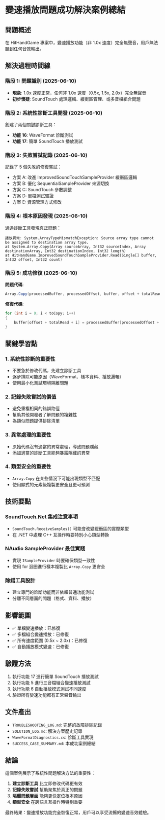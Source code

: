 # 變速播放問題成功解決案例總結

## 問題概述
在 HitHandGame 專案中，變速播放功能（非 1.0x 速度）完全無聲音，用戶無法聽到任何音效輸出。

## 解決過程時間線

### 階段 1: 問題識別 (2025-06-10)
- **現象**: 1.0x 速度正常，任何非 1.0x 速度（0.5x, 1.5x, 2.0x）完全無聲音
- **初步懷疑**: SoundTouch 處理邏輯、緩衝區管理、或多音檔組合問題

### 階段 2: 系統性診斷工具開發 (2025-06-10)
創建了兩個關鍵診斷工具：
- **功能 16**: WaveFormat 診斷測試
- **功能 17**: 簡單 SoundTouch 播放測試

### 階段 3: 失敗嘗試記錄 (2025-06-10)
記錄了 5 個失敗的修復嘗試：
- 方案 A: 改進 ImprovedSoundTouchSampleProvider 緩衝區邏輯
- 方案 B: 優化 SequentialSampleProvider 來源切換
- 方案 C: SoundTouch 參數調整
- 方案 D: 單檔測試驗證
- 方案 E: 資源管理方式修改

### 階段 4: 根本原因發現 (2025-06-10)
通過診斷工具發現真正問題：
```
播放異常: System.ArrayTypeMismatchException: Source array type cannot be assigned to destination array type.
at System.Array.Copy(Array sourceArray, Int32 sourceIndex, Array destinationArray, Int32 destinationIndex, Int32 length)
at HitHandGame.ImprovedSoundTouchSampleProvider.Read(Single[] buffer, Int32 offset, Int32 count)
```

### 階段 5: 成功修復 (2025-06-10)
**問題代碼**:
```csharp
Array.Copy(processedBuffer, processedOffset, buffer, offset + totalRead, toCopy);
```

**修復代碼**:
```csharp
for (int i = 0; i < toCopy; i++)
{
    buffer[offset + totalRead + i] = processedBuffer[processedOffset + i];
}
```

## 關鍵學習點

### 1. 系統性診斷的重要性
- 不要急於修改代碼，先建立診斷工具
- 逐步排除可能原因（WaveFormat、樣本資料、播放邏輯）
- 使用最小化測試環境隔離問題

### 2. 記錄失敗嘗試的價值
- 避免重複相同的錯誤路徑
- 幫助其他開發者了解問題的複雜性
- 為類似問題提供排除清單

### 3. 異常處理的重要性
- 原始代碼沒有適當的異常處理，導致問題隱藏
- 添加適當的診斷工具能夠暴露隱藏的異常

### 4. 類型安全的重要性
- `Array.Copy` 在某些情況下可能出現類型不匹配
- 使用顯式的元素級複製更安全且更可預測

## 技術要點

### SoundTouch.Net 集成注意事項
- `SoundTouch.ReceiveSamples()` 可能會改變緩衝區的實際類型
- 在 .NET 中處理 C++ 互操作時要特別小心類型轉換

### NAudio SampleProvider 最佳實踐
- 實現 `ISampleProvider` 時要確保類型一致性
- 使用 for 迴圈進行樣本複製比 `Array.Copy` 更安全

### 除錯工具設計
- 建立專門的診斷功能而非依賴普通功能測試
- 分離不同層面的問題（格式、資料、播放）

## 影響範圍
- ✅ 單檔變速播放：已修復
- ✅ 多檔組合變速播放：已修復  
- ✅ 所有速度範圍 (0.5x ~ 2.0x)：已修復
- ✅ 自動播放模式變速：已修復

## 驗證方法
1. 執行功能 17 進行簡單 SoundTouch 播放測試
2. 執行功能 5 進行三音檔組合變速播放測試
3. 執行功能 6 自動播放模式測試不同速度
4. 驗證所有變速功能都有正常聲音輸出

## 文件產出
- `TROUBLESHOOTING_LOG.md`: 完整的故障排除記錄
- `SOLUTION_LOG.md`: 解決方案歷史記錄
- `WaveFormatDiagnostics.cs`: 診斷工具實現
- `SUCCESS_CASE_SUMMARY.md`: 本成功案例總結

## 結論
這個案例展示了系統性問題解決方法的重要性：
1. **建立診斷工具** 比立即修改代碼更有效
2. **記錄失敗嘗試** 幫助聚焦於真正的問題
3. **隔離問題層面** 能夠更快定位根本原因
4. **類型安全** 在跨語言互操作時特別重要

最終結果：變速播放功能完全恢復正常，用戶可以享受流暢的變速音效體驗。
